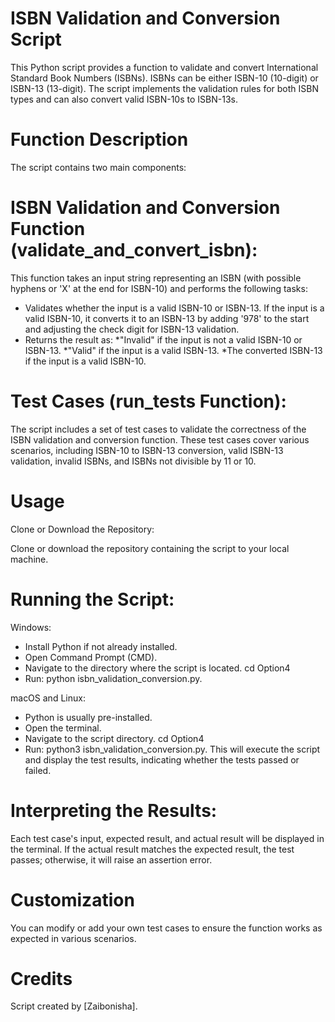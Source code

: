 
# ISBN Validation and Conversion Script

This Python script provides a function to validate and convert International Standard Book Numbers (ISBNs). ISBNs can be either ISBN-10 (10-digit) or ISBN-13 (13-digit). The script implements the validation rules for both ISBN types and can also convert valid ISBN-10s to ISBN-13s.

# Function Description
The script contains two main components:

# ISBN Validation and Conversion Function (validate_and_convert_isbn):

This function takes an input string representing an ISBN (with possible hyphens or 'X' at the end for ISBN-10) and performs the following tasks:

* Validates whether the input is a valid ISBN-10 or ISBN-13.
If the input is a valid ISBN-10, it converts it to an ISBN-13 by adding '978' to the start and adjusting the check digit for ISBN-13 validation.
* Returns the result as:
   *"Invalid" if the input is not a valid ISBN-10 or ISBN-13.
   *"Valid" if the input is a valid ISBN-13.
   *The converted ISBN-13 if the input is a valid ISBN-10.

# Test Cases (run_tests Function):

The script includes a set of test cases to validate the correctness of the ISBN validation and conversion function. These test cases cover various scenarios, including ISBN-10 to ISBN-13 conversion, valid ISBN-13 validation, invalid ISBNs, and ISBNs not divisible by 11 or 10.

# Usage
Clone or Download the Repository:

Clone or download the repository containing the script to your local machine.

# Running the Script:

Windows:

* Install Python if not already installed.
* Open Command Prompt (CMD).
* Navigate to the directory where the script is located. cd Option4
* Run: python isbn_validation_conversion.py.

macOS and Linux:

* Python is usually pre-installed.
* Open the terminal.
* Navigate to the script directory. cd Option4
* Run: python3 isbn_validation_conversion.py.
This will execute the script and display the test results, indicating whether the tests passed or failed.

# Interpreting the Results:

Each test case's input, expected result, and actual result will be displayed in the terminal. If the actual result matches the expected result, the test passes; otherwise, it will raise an assertion error.

# Customization
You can modify or add your own test cases to ensure the function works as expected in various scenarios.

# Credits
Script created by [Zaibonisha].

